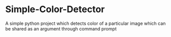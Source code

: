 # Simple-Color-Detector
A simple python project which detects color of a particular image which can be shared as an argument through command prompt
